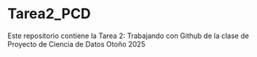 # Tarea2_PCD
Este repositorio contiene la Tarea 2: Trabajando con Github de la clase de Proyecto de Ciencia de Datos Otoño 2025
